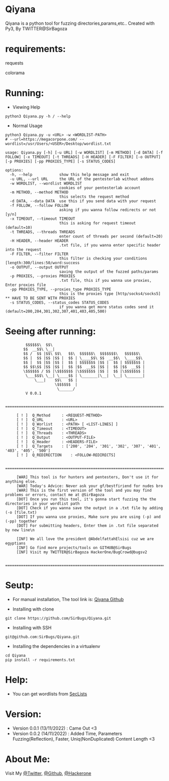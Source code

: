 # Qiyana
Qiyana is a python tool for fuzzing directories,params,etc..
Created with Py3, By TWITTER@SirBagoza

# requirements:
requests

colorama

# Running:
* Viewing Help
```
python3 Qiyana.py -h / --help
```
* Normal Usage
```
python3 Qiyana.py -u <URL> -w <WORDLIST-PATH>
# --url=https://megacorpone.com/ --wordlist=/usr/Users/<USER>/Desktop/wordlist.txt
```
```
usage: Qiyana.py [-h] [-u URL] [-w WORDLIST] [-m METHOD] [-d DATA] [-f FOLLOW] [-x TIMEOUT] [-t THREADS] [-H HEADER] [-F FILTER] [-o OUTPUT] [-p PROXIES] [-pp PROXIES_TYPE] [-s STATUS_CODES]

options:
  -h, --help            show this help message and exit
  -u URL, --url URL     the URL of the pentesterlab without addons
  -w WORDLIST, --wordlist WORDLIST
                        cookies of your pentesterlab account
  -m METHOD, --method METHOD
                        this selects the request method
  -d DATA, --data DATA  use this if you send data with your request
  -f FOLLOW, --follow FOLLOW
                        asking if you wanna follow redirects or not [y/n]
  -x TIMEOUT, --timeout TIMEOUT
                        this is asking for request timeout (default=10)
  -t THREADS, --threads THREADS
                        enter count of threads per second (default=20)
  -H HEADER, --header HEADER
                        .txt file, if you wanna enter specific header into the request
  -F FILTER, --filter FILTER
                        this filter is checking your conditions [length:300/lines:50/word:success
  -o OUTPUT, --output OUTPUT
                        saving the output of the fuzzed paths/params
  -p PROXIES, --proxies PROXIES
                        .txt file, this if you wanna use proxies, Enter proxies file
  -pp PROXIES_TYPE, --proxies_type PROXIES_TYPE
                        this is the proxies type [http/socks4/socks5] ** HAVE TO BE SENT WITH PROXIES
  -s STATUS_CODES, --status_codes STATUS_CODES
                        if you wanna get more status codes send it (default=200,204,301,302,307,401,403,405,500)
```
# Seeing after running:
```
		 $$$$$$\  $$\                                         
		$$  __$$\ \__|                                        
		$$ /  $$ |$$\ $$\   $$\  $$$$$$\  $$$$$$$\   $$$$$$\  
		$$ |  $$ |$$ |$$ |  $$ | \____$$\ $$  __$$\  \____$$\ 
		$$ |  $$ |$$ |$$ |  $$ | $$$$$$$ |$$ |  $$ | $$$$$$$ |
		$$ $$\$$ |$$ |$$ |  $$ |$$  __$$ |$$ |  $$ |$$  __$$ |
		\$$$$$$ / $$ |\$$$$$$$ |\$$$$$$$ |$$ |  $$ |\$$$$$$$ |
		 \___$$$\ \__| \____$$ | \_______|\__|  \__| \_______|
		     \___|    $$\   $$ |                              
		              \$$$$$$  |                              
		               \______/                               
		 V 0.0.1

	 ====================================================================================================

	 [ ! ] 	Q_Method	 : <REQUEST-METHOD>
	 [ ! ] 	Q_URL		 : <URL>
	 [ ! ] 	Q_Worlist	 : <PATH> [ <LIST-LINES] ]
	 [ ! ] 	Q_Timeout	 : <TIMEOUT>
	 [ ! ] 	Q_Threads	 : <THREADS>
	 [ ! ] 	Q_Output	 : <OUTPUT-FILE>
	 [ ! ] 	Q_Header	 : <HEADERS-FILE>
	 [ ! ] 	Q_Targets	 : ['200', '204', '301', '302', '307', '401', '403', '405', '500']
	 [ ! ] 	Q_REDIRECTION	 : <FOLLOW-REDIRECTS]

	 ====================================================================================================

	 [WAR] This tool is for hunters and pentesters, Don't use it for anything else.
	 [WAR] Today's Advice: Never ask your gf/bestfiriend for nudes bro
	 [WAR] This is the first version of the tool and you may find problems or errors, contact me at @SirBagoza
	 [DOT] Once you run this tool, it's gonna start fuzzing the the directories in your wordlist path
	 [DOT] Check if you wanna save the output in a .txt file by adding (-o [file.txt)
	 [DOT] If you wanna use proxies, Make sure you are using (-p) and (-pp) together
	 [DOT] For submitting headers, Enter them in .txt file separated by new line\n

	 [INF] We all love the president @AbdelfattahElsisi cuz we are egyptians
	 [INF] Go find more projects/tools on GITHUB@SirBugs
	 [INF] Visit my TWITTER@SirBagoza HackerOne/BugCrowd@bugsv2 

	 ====================================================================================================
```
# Seutp:
* For manual installation, The tool link is: [Qiyana Github](https://github.com/SirBugs/Qiyana/)

* Installing with clone
```
git clone https://github.com/SirBugs/Qiyana.git
```
* Installing with SSH
```
git@github.com:SirBugs/Qiyana.git
```
* Installing the dependencies in a virtualenv
```
cd Qiyana
pip install -r requirements.txt
```

# Help:
* You can get wordlists from [SecLists](https://github.com/danielmiessler/SecLists)

# Version:
* Version 0.0.1 (13/11/2022) : Came Out <3
* Version 0.0.2 (14/11/2022) : Added Time, Parameters Fuzzing(Reflection), Faster, Uniq(NonDuplicated) Content Length <3


# About Me:
Visit My [@Twitter](https://twitter.com/SirBagoza), [@Github](https://github.com/SirBugs), [@Hackerone](https://hackerone.com/bugsv2?type=user)

